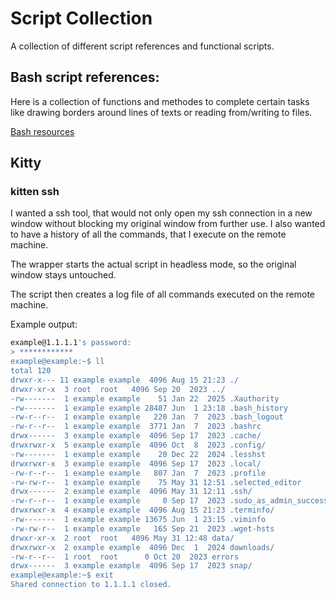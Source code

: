 # Script Collection

A collection of different script references and functional scripts.

## Bash script references:

Here is a collection of functions and methodes to complete certain tasks like drawing borders around lines of texts or reading from/writing to files.

[Bash resources](./bashFunctCollection.md)


## Kitty

### kitten ssh

I wanted a ssh tool, that would not only open my ssh connection in a new window without blocking my original window from further use. I also wanted to have a history of all the commands, that I execute on the remote machine. 

The wrapper starts the actual script in headless mode, so the original window stays untouched.

The script then creates a log file of all commands executed on the remote machine. 

Example output:

```bash 
example@1.1.1.1's password: 
> ************
example@example:~$ ll
total 120
drwxr-x--- 11 example example  4096 Aug 15 21:23 ./
drwxr-xr-x  3 root  root   4096 Sep 20  2023 ../
-rw-------  1 example example    51 Jan 22  2025 .Xauthority
-rw-------  1 example example 28487 Jun  1 23:18 .bash_history
-rw-r--r--  1 example example   220 Jan  7  2023 .bash_logout
-rw-r--r--  1 example example  3771 Jan  7  2023 .bashrc
drwx------  3 example example  4096 Sep 17  2023 .cache/
drwxrwxr-x  5 example example  4096 Oct  8  2023 .config/
-rw-------  1 example example    20 Dec 22  2024 .lesshst
drwxrwxr-x  3 example example  4096 Sep 17  2023 .local/
-rw-r--r--  1 example example   807 Jan  7  2023 .profile
-rw-rw-r--  1 example example    75 May 31 12:51 .selected_editor
drwx------  2 example example  4096 May 31 12:11 .ssh/
-rw-r--r--  1 example example     0 Sep 17  2023 .sudo_as_admin_successful
drwxrwxr-x  4 example example  4096 Aug 15 21:23 .terminfo/
-rw-------  1 example example 13675 Jun  1 23:15 .viminfo
-rw-rw-r--  1 example example   165 Sep 21  2023 .wget-hsts
drwxr-xr-x  2 root  root   4096 May 31 12:48 data/
drwxrwxr-x  2 example example  4096 Dec  1  2024 downloads/
-rw-r--r--  1 root  root      0 Oct 20  2023 errors
drwx------  3 example example  4096 Sep 17  2023 snap/
example@example:~$ exit
Shared connection to 1.1.1.1 closed.
```
